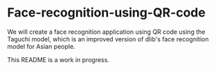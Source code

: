# Face-recognition-using-QR-code
We will create a face recognition application using QR code using the Taguchi model, which is an improved version of dlib's face recognition model for Asian people.

This README is a work in progress.
